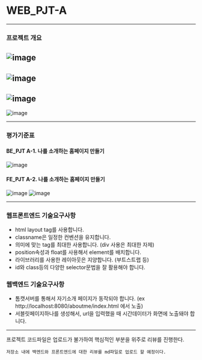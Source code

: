 # WEB_PJT-A
-----------------------------------
### 프로젝트 개요
![image](https://user-images.githubusercontent.com/58721320/105573465-2cf05d80-5da1-11eb-9e7b-456c90e14bec.png)
----------------------------------------------------
![image](https://user-images.githubusercontent.com/58721320/105573062-3d530900-5d9e-11eb-97fd-50575c00cdb4.png)
----------------------------------------------------
![image](https://user-images.githubusercontent.com/58721320/105573067-4a6ff800-5d9e-11eb-9696-8b950cefff28.png)
----------------------------------------------------
![image](https://user-images.githubusercontent.com/58721320/105573072-58257d80-5d9e-11eb-8b94-b0f24b9fd866.png)

----------------------------------------------------
### 평가기준표

#### BE_PJT A-1. 나를 소개하는 홈페이지 만들기

![image](https://user-images.githubusercontent.com/58721320/105573176-0c270880-5d9f-11eb-9fdd-c85adb18e54e.png)

#### FE_PJT A-2. 나를 소개하는 홈페이지 만들기

![image](https://user-images.githubusercontent.com/58721320/105573207-3a0c4d00-5d9f-11eb-9e5c-bb84d72f31cd.png)
![image](https://user-images.githubusercontent.com/58721320/105573211-42fd1e80-5d9f-11eb-8b38-52bc53a07744.png)

------------------------------------

### **웹프론트엔드 기술요구사항**

- html layout tag를 사용합니다.
- classname은 일정한 컨벤션을 유지합니다.
- 의미에 맞는 tag를 최대한 사용합니다. (div 사용은 최대한 자제)
- position속성과 float를 사용해서 element를 배치합니다.
- 라이브러리를 사용한 레이아웃은 지양합니다. (부트스트랩 등)
- id와 class등의 다양한 selector문법을 잘 활용해야 합니다.

 

### **웹백엔드 기술요구사항**

- 톰캣서버를 통해서 자기소개 페이지가 동작되야 합니다. (ex http://localhost:8080/aboutme/index.html 에서 노출)
- 서블릿페이지하나를 생성해서, url을 입력했을 때 시간데이터가 화면에 노출돼야 합니다.


--------------------------------------------------------

프로젝트 코드파일은 업로드가 불가하여 핵심적인 부분을 위주로 리뷰를 진행한다.

` 저장소 내에 백엔드와 프론트엔드에 대한 리뷰를 md파일로 업로드 할 예정이다. `
